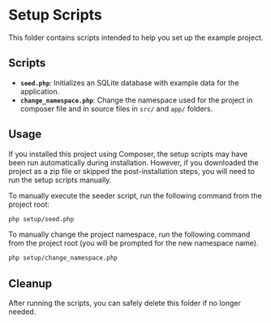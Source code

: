 # Setup Scripts

This folder contains scripts intended to help you set up the example project.

## Scripts

- **`seed.php`**: Initializes an SQLite database with example data for the application.
- **`change_namespace.php`**: Change the namespace used for the project in composer file and in source files in `src/` and `app/` folders.

## Usage

If you installed this project using Composer, the setup scripts may have been run automatically during installation. However, if you downloaded the project as a zip file or skipped the post-installation steps, you will need to run the setup scripts manually.

To manually execute the seeder script, run the following command from the project root:

```bash
php setup/seed.php
```

To manually change the project namespace, run the following command from the project root (you will be prompted for the new namespace name).

```bash
php setup/change_namespace.php
```

## Cleanup

After running the scripts, you can safely delete this folder if no longer needed.
